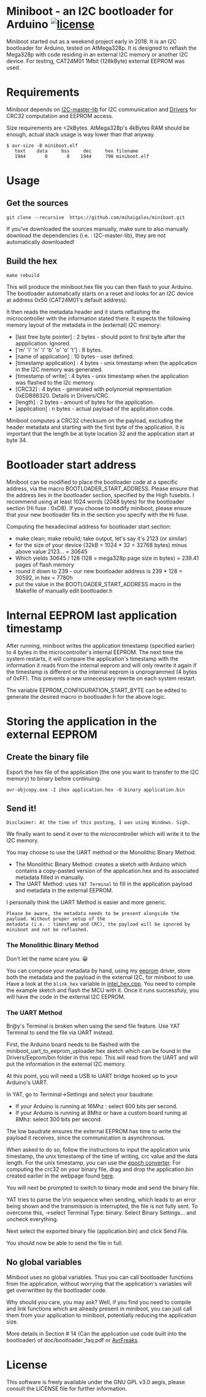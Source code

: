 # Miniboot - an I2C bootloader for Arduino [![license](https://img.shields.io/badge/license-GPLv3-brightgreen.svg)](LICENSE)

Miniboot started out as a weekend project early in 2018.
It is an I2C bootloader for Arduino, tested on AtMega328p. It is designed to reflash
the Mega328p with code residing in an external I2C memory or another I2C device. For testing,
CAT24M01 1Mbit (128kByte) external EEPROM was used.

# Requirements

Miniboot depends on [I2C-master-lib](https://github.com/g4lvanix/I2C-master-lib/) for I2C communication and [Drivers](https://github.com/mihaigalos/Drivers/) for CRC32 computation and EEPROM access.

Size requirements are <2kBytes. AtMega328p's 4kBytes RAM should be enough, actual stack usage is way lower than that anyway.
```
$ avr-size -B miniboot.elf
   text    data     bss     dec     hex filename
   1944       0       0    1944     798 miniboot.elf
```

# Usage

## Get the sources

`git clone --recursive  https://github.com/mihaigalos/miniboot.git`

If you've downloaded the sources manually, make sure to also manually download the dependencies (i.e. : I2C-master-lib), they are not automatically downloaded!

## Build the hex
`make rebuild`

This will produce the miniboot.hex file you can then flash to your Arduino. The bootloader
automatically starts on a reset and looks for an I2C device at address 0x50 (CAT24M01's default address).

It then reads the metadata header and it starts reflashing the microcontroller with the information
stated there. It expects the following memory layout of the metadata in the (external) I2C memory:

- [last free byte pointer]          : 2 bytes - should point to first byte after the appplication. Ignored.
- ['m' 'i' 'n' 'i' 'b' 'o' 'o' 't'] : 8 bytes.
- [name of application]             : 10 bytes - user defined.
- [timestamp application]           : 4 bytes - unix timestamp when the application in the I2C memory was generated.
- [timestamp of write]              : 4 bytes - unix timestamp when the application was flashed to the I2c memory.
- [CRC32]                           : 4 bytes - generated with polynomial representation 0xEDB88320. Details in Drivers/CRC.
- [length]                          : 2 bytes - amount of bytes for the application.
- [application]                     : n bytes - actual payload of the application code.

Miniboot computes a CRC32 checksum on the payload, excluding the header metadata and starting with the first byte of
the application.
It is important that the length be at byte location 32 and the application start at byte 34.

# Bootloader start address

Miniboot can be modified to place the bootloader code at a specific address, via
the macro BOOTLOADER_START_ADDRESS. Please ensure that the address lies in the bootloader
section, specified by the High fusebits. I recommend using at least 1024 words (2048 bytes) for
the bootloader section (Hi fuse : 0xD8). If you choose to modify miniboot, please ensure that your new bootloader
fits in the section you specify with the Hi fuse.

Computing the hexadecimal address for bootloader start section:
- make clean; make rebuild; take output, let's say it's 2123 (or similar)
- for the size of your device (32kB = 1024 * 32 = 32768 bytes) minus above value 2123... = 30645
- Which yields 30645 / 128 (128 = mega328p page size in bytes) = 239.41 pages of flash memory
- round it down to 239 - our new bootloader address is 239 * 128 = 30592, in hex = 7780h
- put the value in the BOOTLOADER_START_ADDRESS macro in the Makefile of manually edit bootloader.h

# Internal EEPROM last application timestamp

After running, miniboot writes the application timestamp (specified earlier) to 4 bytes in the microcontroller's
internal EEPROM. The next time the system restarts, it will compare the application's timestamp with the information
it reads from the internal eeprom and will only rewrite it again if the timestamp is different or the internal eeprom
is unprogrammed (4 bytes of 0xFF). This prevents a new unnecessary rewrite on each system restart.

The variable EEPROM_CONFIGURATION_START_BYTE can be edited to generate the desired macro in bootloader.h for the above logic.

# Storing the application in the external EEPROM

## Create the binary file

Export the hex file of the application (the one you want to transfer to the I2C memory) to binary before continuing:

`avr-objcopy.exe -I ihex application.hex -O binary application.bin`

## Send it!

`Disclaimer: At the time of this posting, I was using Windows. Sigh.`

We finally want to send it over to the microcontroller which will write it to the I2C memory.

You may choose to use the UART method or the Monolithic Binary Method.

* The Monolithic Binary Method: creates a sketch with Arduino which contains a copy-pasted version of the application.hex and its associated metadata filled in manually.
* The UART Method: uses `YAT Terminal` to fill in the application payload and metadata in the external
EEPROM.

I personally think the UART Method is easier and more generic.

```
Please be aware, the metadata needs to be present alongside the payload. Without proper setup of the
metadata (i.e. : timestamp and CRC), the payload will be ignored by miniboot and not be reflashed.
```

### The Monolithic Binary Method

Don't let the name scare you. :grinning:

You can compose your metadata by hand, using my [eeprom](https://github.com/mihaigalos/Drivers/tree/master/Eeprom/src) driver, store both the metadata
and the payload in the external I2C, for miniboot to use. Have a look at the `blink_hex` variable in [intel_hex.cpp](https://github.com/mihaigalos/Drivers/blob/master/Eeprom/src/intel_hex.cpp). You need to compile the example sketch and
flash the MCU with it. Once it runs successfuly, you will have the code in the external I2C EEPROM.

### The UART Method

Br@y's Terminal is broken when using the send file feature.
Use YAT Terminal to send the file via UART instead.

First, the Arduino board needs to be flashed with the miniboot_uart_to_eeprom_uploader.hex sketch which can be found in the Drivers/Eeprom/bin folder in this repo. This will read from the UART and will put the information in the external I2C memory.

At this point, you will need a USB to UART bridge hooked up to your Arduino's UART.

In YAT, go to Terminal->Settings and select your baudrate:

- If your Arduino is running at 16Mhz : select 600 bits per second.
- If your Arduino is running at 8Mhz or have a custom board runing at 8Mhz: select 300 bits per second.

The low baudrate ensures the external EEPROM has time to write the payload it receives, since the communication is asynchronous.

When asked to do so, follow the instructions to input the application unix timestamp, the unix timestamp of the time of writing, crc value and the data length.
For the unix timestamp, you can use the [epoch converter](https://www.epochconverter.com/).
For computing the crc32 on your binary file, drag and drop the application.bin created earlier in the webpage found [here](http://emn178.github.io/online-tools/crc32_checksum.html).

You will next be prompted to switch to binary mode and send the binary file.

YAT tries to parse the \r\n sequence when sending, which leads to an error being shown and the transmission is interrupted, the file is not fully sent.
To overcome this, ->select Terminal Type: binary. Select Binary Settings... and uncheck everything.

Next select the exported binary file (application.bin) and click Send File.

You should now be able to send the file in full.

## No global variables

Miniboot uses no global variables. Thus you can call bootloader functions from the application,
without worrying that the application's variables will get overwritten by the bootloader code.

Why should you care, you may ask? Well, if you find you need to compile and link functions which are
already present in miniboot, you can just call them from your application to miniboot, potentially
reducing the application size.

More details in Section # 14 (Can the application use code built into the bootloader) of doc/bootloader_faq.pdf
or [AvrFreaks](https://www.avrfreaks.net/sites/default/files/bootloader_faq.pdf).

# License

This software is freely available under the GNU GPL v3.0 aegis, please consult the LICENSE file for further information.
